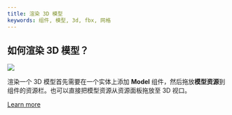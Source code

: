 ```yaml
---
title: 渲染 3D 模型
keywords: 组件, 模型, 3d, fbx, 网格
---
```


## 如何渲染 3D 模型？

<img src="https://playcanvas.com/static-assets/instructions/new_model.gif"/>

渲染一个 3D 模型首先需要在一个实体上添加 **Model** 组件，然后拖放**模型资源**到组件的资源栏。也可以直接把模型资源从资源面板拖放至 3D 视口。

[Learn more](https://developer.playcanvas.com/en/user-manual/packs/components/model/)

